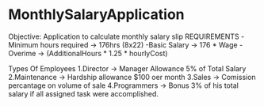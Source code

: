 # MonthlySalaryApplication
Objective: Application to calculate monthly salary slip
REQUIREMENTS
-Minimum hours required → 176hrs (8x22)
-Basic Salary → 176 * Wage
-Overime → (AdditionalHours * 1.25 * hourlyCost) 

Types Of Employees
1.Director → Manager Allowance 5% of Total Salary
2.Maintenance → Hardship allowance $100 oer month
3.Sales → Comission percantage on volume of sale
4.Programmers → Bonus 3% of his total salary if all assigned task were accomplished.
